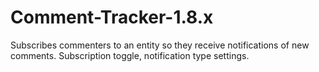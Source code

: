 Comment-Tracker-1.8.x
=====================

Subscribes commenters to an entity so they receive notifications of new comments.  Subscription toggle, notification type settings.
